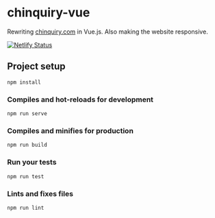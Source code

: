 # chinquiry-vue
Rewriting <a href="https://chinquiry.com/" target="_blank" title="Chinquiry website - Chinchilla care information">chinquiry.com</a> in Vue.js. Also making the website responsive. 

[![Netlify Status](https://api.netlify.com/api/v1/badges/ff99a680-7861-4578-849e-7a8b3e9e5099/deploy-status)](https://app.netlify.com/sites/chinquiry/deploys)

## Project setup
```
npm install
```

### Compiles and hot-reloads for development
```
npm run serve
```

### Compiles and minifies for production
```
npm run build
```

### Run your tests
```
npm run test
```

### Lints and fixes files
```
npm run lint
```
